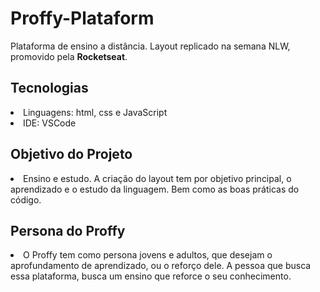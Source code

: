# Proffy-Plataform
Plataforma de ensino a distância. Layout replicado na semana NLW, promovido pela <strong> Rocketseat</strong>. 

<h2> Tecnologias </h2>
<li> Linguagens: html, css e JavaScript</li>
<li> IDE: VSCode</li>

<h2> Objetivo do Projeto </h2>
<li> Ensino e estudo. A criação do layout tem por objetivo principal, o aprendizado e o estudo da linguagem. Bem como as boas práticas do código. </li>

<h2> Persona do Proffy</h2>
<li> O Proffy tem como persona jovens e adultos, que desejam o aprofundamento de aprendizado, ou o reforço dele. A pessoa que busca essa plataforma, busca um ensino que reforce o seu conhecimento.  </li>


